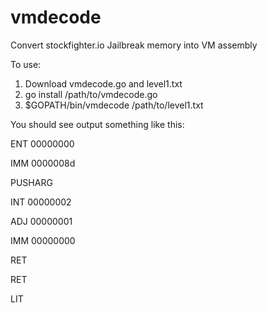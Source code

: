 # vmdecode
Convert stockfighter.io Jailbreak memory into VM assembly

To use:
  1. Download vmdecode.go and level1.txt
  2. go install /path/to/vmdecode.go
  3. $GOPATH/bin/vmdecode /path/to/level1.txt

You should see output something like this:

ENT 00000000

IMM 0000008d

PUSHARG

INT 00000002

ADJ 00000001

IMM 00000000

RET

RET

LIT 

